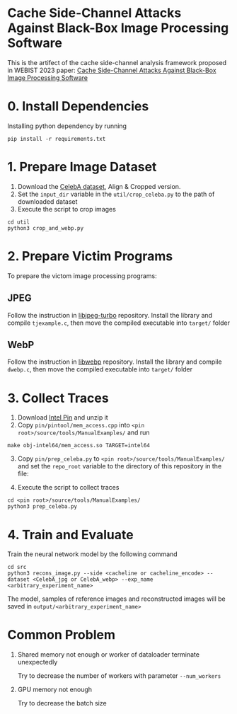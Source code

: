 # Cache Side-Channel Attacks Against Black-Box Image Processing Software
This is the artifect of the cache side-channel analysis framework proposed in WEBIST 2023 paper:  [Cache Side-Channel Attacks Against Black-Box Image Processing Software]()

# 0. Install Dependencies
Installing python dependency by running

```shell
pip install -r requirements.txt
```

# 1. Prepare Image Dataset
1. Download the [CelebA dataset](https://mmlab.ie.cuhk.edu.hk/projects/CelebA.html), Align & Cropped version.
2. Set the `input_dir` variable in the `util/crop_celeba.py` to the path of downloaded dataset
3. Execute the script to crop images

```shell
cd util
python3 crop_and_webp.py
```

# 2. Prepare Victim Programs
To prepare the victom image processing programs: 
## JPEG
Follow the instruction in [libjpeg-turbo](https://github.com/libjpeg-turbo/libjpeg-turbo) repository. Install the library and compile `tjexample.c`, then move the compiled executable into `target/` folder
## WebP
Follow the instruction in [libwebp](https://github.com/webmproject/libwebp) repository. Install the library and compile `dwebp.c`, then move the compiled executable into `target/` folder

# 3. Collect Traces
1. Download [Intel Pin](https://www.intel.com/content/www/us/en/developer/articles/tool/pin-a-dynamic-binary-instrumentation-tool.html) and unzip it
2. Copy `pin/pintool/mem_access.cpp` into `<pin root>/source/tools/ManualExamples/` and run
```shell
make obj-intel64/mem_access.so TARGET=intel64
```

3. Copy `pin/prep_celeba.py` to `<pin root>/source/tools/ManualExamples/` and set the `repo_root` variable to the directory of this repository in the file:

4. Execute the script to collect traces
```shell
cd <pin root>/source/tools/ManualExamples/
python3 prep_celeba.py
```

# 4. Train and Evaluate
Train the neural network model by the following command
```shell
cd src
python3 recons_image.py --side <cacheline or cacheline_encode> --dataset <CelebA_jpg or CelebA_webp> --exp_name <arbitrary_experiment_name>
```
The model, samples of reference images and reconstructed images will be saved in `output/<arbitrary_experiment_name>`

# Common Problem

1.  Shared memory not enough or worker of dataloader terminate unexpectedly

    Try to decrease the number of workers with parameter `--num_workers`

2. GPU memory not enough

    Try to decrease the batch size
